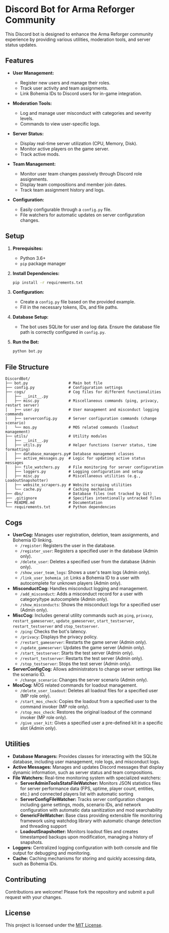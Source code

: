 # Discord Bot for Arma Reforger Community

This Discord bot is designed to enhance the Arma Reforger community experience by providing various utilities, moderation tools, and server status updates.

## Features

-   **User Management:**
    -   Register new users and manage their roles.
    -   Track user activity and team assignments.
    -   Link Bohemia IDs to Discord users for in-game integration.

-   **Moderation Tools:**
    -   Log and manage user misconduct with categories and severity levels.
    -   Commands to view user-specific logs.

-   **Server Status:**
    -   Display real-time server utilization (CPU, Memory, Disk).
    -   Monitor active players on the game server.
    -   Track active mods.

-   **Team Management:**
    -   Monitor user team changes passively through Discord role assignments.
    -   Display team compositions and member join dates.
    -   Track team assignment history and logs.

-   **Configuration:**
    -   Easily configurable through a `config.py` file.
    -   File watchers for automatic updates on server configuration changes.

## Setup

1.  **Prerequisites:**
    -   Python 3.6+
    -   `pip` package manager

2.  **Install Dependencies:**

    ```bash
    pip install -r requirements.txt
    ```

3.  **Configuration:**
    -   Create a `config.py` file based on the provided example.
    -   Fill in the necessary tokens, IDs, and file paths.

4.  **Database Setup:**
    -   The bot uses SQLite for user and log data. Ensure the database file path is correctly configured in `config.py`.

5.  **Run the Bot:**

    ```bash
    python bot.py
    ```

## File Structure

```
DiscordBot/
├── bot.py                  # Main bot file
├── config.py               # Configuration settings
├── cogs/                   # Cog files for different functionalities
│   ├── __init__.py
│   ├── misc.py             # Miscellaneous commands (ping, privacy, restart server)
│   ├── user.py             # User management and misconduct logging commands
│   ├── serverconfig.py     # Server configuration commands (change scenario)
│   └── mos.py              # MOS related commands (loadout management)
├── utils/                  # Utility modules
│   ├── __init__.py
│   ├── utils.py            # Helper functions (server status, time formatting)
│   ├── database_managers.py# Database management classes
│   ├── active_messages.py  # Logic for updating active status messages
│   ├── file_watchers.py    # File monitoring for server configuration
│   ├── loggers.py          # Logging configuration and setup
│   ├── misc.py             # Miscellaneous utilities (e.g., LoadoutSnapshotter)
│   ├── website_scrapers.py # Website scraping utilities
│   └── cache.py            # Caching mechanisms
├── dbs/                    # Database files (not tracked by Git)
├── .gitignore              # Specifies intentionally untracked files
├── README.md               # Documentation
└── requirements.txt        # Python dependencies
```

## Cogs

-   **UserCog:** Manages user registration, deletion, team assignments, and Bohemia ID linking.
    -   `/register`: Registers the user in the database.
    -   `/register_user`: Registers a specified user in the database (Admin only).
    -   `/delete_user`: Deletes a specified user from the database (Admin only).
    -   `/show_user_team_logs`: Shows a user's team logs (Admin only).
    -   `/link_user_bohemia_id`: Links a Bohemia ID to a user with autocomplete for unknown players (Admin only).
-   **MisconductCog:** Handles misconduct logging and management.
    -   `/add_misconduct`: Adds a misconduct record for a user with category/type autocomplete (Admin only).
    -   `/show_misconducts`: Shows the misconduct logs for a specified user (Admin only).
-   **MiscCog:** Includes general utility commands such as `ping`, `privacy`, `restart_gameserver`, `update_gameserver`, `start_testserver`, `restart_testserver` and `stop_testserver`.
    -   `/ping`: Checks the bot's latency.
    -   `/privacy`: Displays the privacy policy.
    -   `/restart_gameserver`: Restarts the game server (Admin only).
    -   `/update_gameserver`: Updates the game server (Admin only).
    -   `/start_testserver`: Starts the test server (Admin only).
    -   `/restart_testserver`: Restarts the test server (Admin only).
    -   `/stop_testserver`: Stops the test server (Admin only).
-   **ServerConfigCog:** Allows administrators to change server settings like the scenario ID.
    -   `/change_scenario`: Changes the server scenario (Admin only).
-   **MosCog:** MOS related commands for loadout management.
    -   `/delete_user_loadout`: Deletes all loadout files for a specified user (MP role only).
    -   `/start_mos_check`: Copies the loadout from a specified user to the command invoker (MP role only).
    -   `/stop_mos_check`: Restores the original loadout of the command invoker (MP role only).
    -   `/give_user_kit`: Gives a specified user a pre-defined kit in a specific slot (Admin only).

## Utilities

-   **Database Managers:** Provides classes for interacting with the SQLite database, including user management, role logs, and misconduct logs.
-   **Active Messages:** Manages and updates Discord messages that display dynamic information, such as server status and team compositions.
-   **File Watchers:** Real-time monitoring system with specialized watchers:
    -   **ServerAdminToolsStatsFileWatcher:** Monitors JSON statistics files for server performance data (FPS, uptime, player count, entities, etc.) and connected players list with automatic sorting
    -   **ServerConfigFileWatcher:** Tracks server configuration changes including game settings, mods, scenario IDs, and network configuration with automatic data sanitization and mod searchability
    -   **GenericFileWatcher:** Base class providing extensible file monitoring framework using watchdog library with automatic change detection and threading support
    -   **LoadoutSnapshotter:** Monitors loadout files and creates timestamped backups upon modification, managing a history of snapshots.
-   **Loggers:** Centralized logging configuration with both console and file output for debugging and monitoring.
-   **Cache:** Caching mechanisms for storing and quickly accessing data, such as Bohemia IDs.

## Contributing

Contributions are welcome! Please fork the repository and submit a pull request with your changes.

## License

This project is licensed under the [MIT License](LICENSE).
